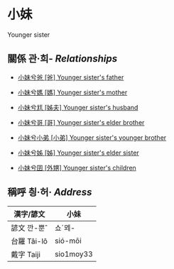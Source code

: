 # 小妹
Younger sister

## 關係 관·희- _Relationships_

- [小妹兮爸 \[爸\] Younger sister's father](member2.md)

- [小妹兮媽 \[媽\] Younger sister's mother](member3.md)

- [小妹兮尪 \[姊夫\] Younger sister's husband](member23.md)

- [小妹兮哥 \[哥\] Younger sister's elder brother](member4.md)

- [小妹兮小弟 \[小弟\] Younger sister's younger brother](member6.md)

- [小妹兮姊 \[姊\] Younger sister's elder sister](member5.md)

- [小妹兮囝 \[外甥\] Younger sister's children](member25.md)



## 稱呼 칑·허· _Address_

漢字/諺文 | 小妹
--- | ---
諺文 깐-뿐ˆ | 쇼ˊᄆᆀ-
台羅 Tâi-lô | sió-mōi
戴字 Taiji | sio1moy33


